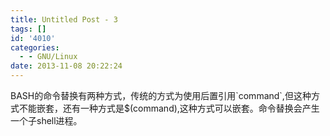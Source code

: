 ```yaml
---
title: Untitled Post - 3
tags: []
id: '4010'
categories:
  - - GNU/Linux
date: 2013-11-08 20:22:24
---
```


BASH的命令替换有两种方式，传统的方式为使用后置引用\`command\`,但这种方式不能嵌套，还有一种方式是$(command),这种方式可以嵌套。命令替换会产生一个子shell进程。